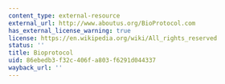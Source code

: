 ```yaml
---
content_type: external-resource
external_url: http://www.aboutus.org/BioProtocol.com
has_external_license_warning: true
license: https://en.wikipedia.org/wiki/All_rights_reserved
status: ''
title: Bioprotocol
uid: 86ebedb3-f32c-406f-a803-f6291d044337
wayback_url: ''
---
```

